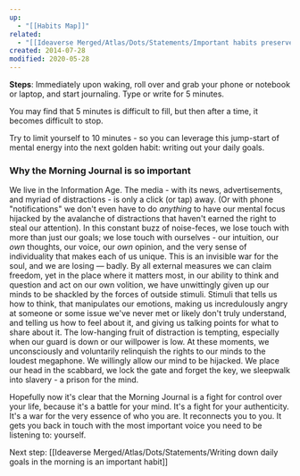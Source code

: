 ```yaml
---
up:
  - "[[Habits Map]]"
related:
  - "[[Ideaverse Merged/Atlas/Dots/Statements/Important habits preserve mental clarity and a sense of control]]"
created: 2014-07-28
modified: 2020-05-28
---
```


**Steps**:
Immediately upon waking, roll over and grab your phone or notebook or laptop, and start journaling. Type or write for 5 minutes. 

You may find that 5 minutes is difficult to fill, but then after a time, it becomes difficult to stop. 

Try to limit yourself to 10 minutes - so you can leverage this jump-start of mental energy into the next golden habit: writing out your daily goals.

### Why the Morning Journal is so important
We live in the Information Age. The media - with its news, advertisements, and myriad of distractions - is only a click (or tap) away. (Or with phone "notifications" we don't even have to do *anything* to have our mental focus  hijacked by the avalanche of distractions that haven't earned the right to steal our attention). In this constant buzz of noise-feces, we lose touch with more than just our goals; we lose touch with ourselves - our intuition, our *own* thoughts, our voice, our *own* opinion, and the very sense of individuality that makes each of us unique. This is an invisible war for the soul, and we are losing — badly. By all external measures we can claim freedom, yet in the place where it matters most, in our ability to think and question and act on our own volition, we have unwittingly given up our minds to be shackled by the forces of outside stimuli. Stimuli that tells us how to think, that manipulates our emotions, making us incredulously angry at someone or some issue we've never met or likely don't truly understand, and telling us how to feel about it, and giving us talking points for what to share about it. The low-hanging fruit of distraction is tempting, especially when our guard is down or our willpower is low. At these moments, we unconsciously and voluntarily relinquish the rights to our minds to the loudest megaphone. We willingly allow our mind to be hijacked. We place our head in the scabbard, we lock the gate and forget the key, we sleepwalk into slavery - a prison for the mind.

Hopefully now it's clear that the Morning Journal is a fight for control over your life, because it's a battle for your mind. It's a fight for your authenticity. It's a war for the very essence of who you are. It reconnects you to you. It gets you back in touch with the most important voice you need to be listening to: yourself. 

Next step: [[Ideaverse Merged/Atlas/Dots/Statements/Writing down daily goals in the morning is an important habit]]

